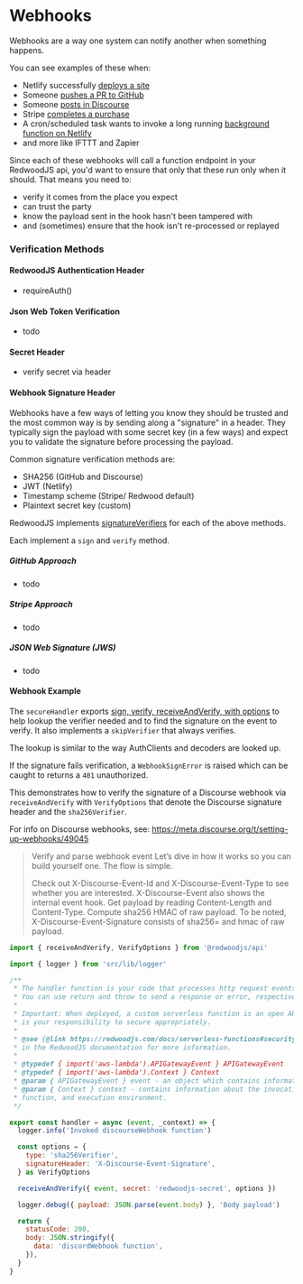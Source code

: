 # Webhooks

Webhooks are a way one system can notify another when something happens.

You can see examples of these when:

* Netlify successfully [deploys a site](https://docs.netlify.com/site-deploys/notifications/#outgoing-webhooks)
* Someone [pushes a PR to GitHub](https://docs.github.com/en/developers/webhooks-and-events/creating-webhooks)
* Someone [posts in Discourse](https://meta.discourse.org/t/setting-up-webhooks/49045)
* Stripe [completes a purchase](https://stripe.com/docs/webhooks)
* A cron/scheduled task wants to invoke a long running [background function on Netlify](https://docs.netlify.com/functions/background-functions/)
* and more like IFTTT and Zapier

Since each of these webhooks will call a function endpoint in your RedwoodJS api, you'd want to ensure that only that these run only when it should. That means you need to:

* verify it comes from the place you expect
* can trust the party 
* know the payload sent in the hook hasn't been tampered with
* and (sometimes) ensure that the hook isn't re-processed or replayed


### Verification Methods


#### RedwoodJS Authentication Header
* requireAuth()



#### Json Web Token Verification 

* todo
#### Secret Header
* verify secret via header

#### Webhook Signature Header
Webhooks have a few ways of letting you know they should be trusted and the most common way is by sending along a "signature" in a header. They typically sign the payload with some secret key (in a few ways) and expect you to validate the signature before processing the payload.

Common signature verification methods are:

* SHA256 (GitHub and Discourse)
* JWT (Netlify)
* Timestamp scheme (Stripe/ Redwood default)
* Plaintext secret key (custom)

RedwoodJS implements [signatureVerifiers](https://github.com/dthyresson/redwood/tree/dt-secure-handler/packages/api/src/auth/verifiers) for each of the above methods.


Each implement a `sign` and `verify` method.

##### GitHub Approach
* todo
##### Stripe Approach
* todo
##### JSON Web Signature (JWS)
* todo

#### Webhook Example

The `secureHandler` exports [sign, verify, receiveAndVerify, with options](https://github.com/dthyresson/redwood/blob/dt-secure-handler/packages/api/src/functions/secureHandler.ts) to help lookup the verifier needed and to find the signature on the event to verify. It also implements a `skipVerifier` that always verifies.

The lookup is similar to the way AuthClients and decoders are looked up.

If the signature fails verification, a `WebhookSignError` is raised which can be caught to returns a `401` unauthorized.

This demonstrates how to verify the signature of a Discourse webhook via `receiveAndVerify` with `VerifyOptions` that denote the Discourse signature header and the `sha256Verifier`.

For info on Discourse webhooks, see: https://meta.discourse.org/t/setting-up-webhooks/49045

> Verify and parse webhook event
> Let’s dive in how it works so you can build yourself one. The flow is simple.
>
> Check out X-Discourse-Event-Id and X-Discourse-Event-Type to see whether you are interested. X-Discourse-Event also shows the internal event hook.
> Get payload by reading Content-Length and Content-Type.
> Compute sha256 HMAC of raw payload.
> To be noted, X-Discourse-Event-Signature consists of sha256= and hmac of raw payload.

```js
import { receiveAndVerify, VerifyOptions } from '@redwoodjs/api'

import { logger } from 'src/lib/logger'

/**
 * The handler function is your code that processes http request events.
 * You can use return and throw to send a response or error, respectively.
 *
 * Important: When deployed, a custom serverless function is an open API endpoint and
 * is your responsibility to secure appropriately.
 *
 * @see {@link https://redwoodjs.com/docs/serverless-functions#security-considerations|Serverless Function Considerations}
 * in the RedwoodJS documentation for more information.
 *
 * @typedef { import('aws-lambda').APIGatewayEvent } APIGatewayEvent
 * @typedef { import('aws-lambda').Context } Context
 * @param { APIGatewayEvent } event - an object which contains information from the invoker.
 * @param { Context } context - contains information about the invocation,
 * function, and execution environment.
 */

export const handler = async (event, _context) => {
  logger.info('Invoked discourseWebhook function')

  const options = {
    type: 'sha256Verifier',
    signatureHeader: 'X-Discourse-Event-Signature',
  } as VerifyOptions

  receiveAndVerify({ event, secret: 'redwoodjs-secret', options })

  logger.debug({ payload: JSON.parse(event.body) }, 'Body payload')

  return {
    statusCode: 200,
    body: JSON.stringify({
      data: 'discordWebhook function',
    }),
  }
}
```